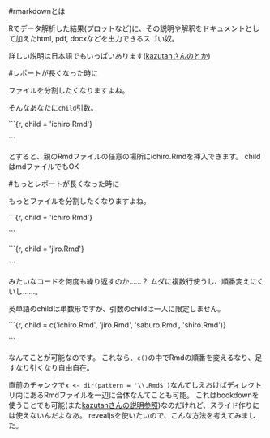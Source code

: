 #rmarkdownとは

Rでデータ解析した結果(プロットなど)に、その説明や解釈をドキュメントとして加えたhtml, pdf, docxなどを出力できるスゴい奴。

詳しい説明は日本語でもいっぱいあります([kazutanさんのとか](https://kazutan.github.io/kazutanR/Rmd_intro.html#r_markdownとは))

#レポートが長くなった時に

ファイルを分割したくなりますよね。

そんなあなたに`child`引数。

\```{r, child = 'ichiro.Rmd'}

\```

とすると、親のRmdファイルの任意の場所にichiro.Rmdを挿入できます。
childはmdファイルでもOK

#もっとレポートが長くなった時に

もっとファイルを分割したくなりますよね。


\```{r, child = 'ichiro.Rmd'}

\```

\```{r, child = 'jiro.Rmd'}

\```


みたいなコードを何度も繰り返すのか……？
ムダに複数行使うし、順番変えにくいし……。

英単語のchildは単数形ですが、引数のchildは一人に限定しません。

\```{r, child = c('ichiro.Rmd', 'jiro.Rmd', 'saburo.Rmd', 'shiro.Rmd')}

\```

なんてことが可能なのです。
これなら、`c()`の中でRmdの順番を変えるなり、足すなり引くなり自由自在。

直前のチャンクで`x <- dir(pattern = '\\.Rmd$')`なんてしえおけばディレクトリ内にあるRmdファイルを一辺に合体なんてことも可能。
これはbookdownを使うことでも可能(また[kazutanさんの説明参照](https://kazutan.github.io/JapanR2016/JapanR2016.html#/))なのだけれど、スライド作りには使えないんだよなあ。
revealjsを使いたいので、こんな方法を考えてみました。

